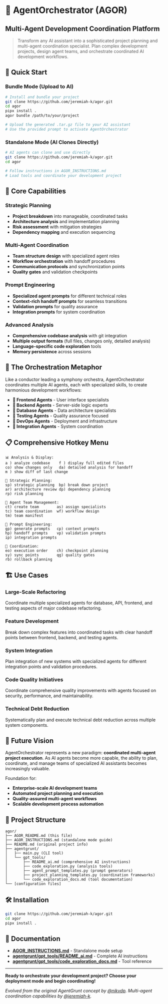 # 🎼 AgentOrchestrator (AGOR)
## Multi-Agent Development Coordination Platform

> Transform any AI assistant into a sophisticated project planning and multi-agent coordination specialist. Plan complex development projects, design agent teams, and orchestrate coordinated AI development workflows.

## 🚀 Quick Start

### Bundle Mode (Upload to AI)
```bash
# Install and bundle your project
git clone https://github.com/jeremiah-k/agor.git
cd agor
pipx install .
agor bundle /path/to/your/project

# Upload the generated .tar.gz file to your AI assistant
# Use the provided prompt to activate AgentOrchestrator
```

### Standalone Mode (AI Clones Directly)
```bash
# AI agents can clone and use directly
git clone https://github.com/jeremiah-k/agor.git
cd agor

# Follow instructions in AGOR_INSTRUCTIONS.md
# Load tools and coordinate your development project
```

## 🎯 Core Capabilities

### Strategic Planning
- **Project breakdown** into manageable, coordinated tasks
- **Architecture analysis** and implementation planning  
- **Risk assessment** with mitigation strategies
- **Dependency mapping** and execution sequencing

### Multi-Agent Coordination
- **Team structure design** with specialized agent roles
- **Workflow orchestration** with handoff procedures
- **Communication protocols** and synchronization points
- **Quality gates** and validation checkpoints

### Prompt Engineering
- **Specialized agent prompts** for different technical roles
- **Context-rich handoff prompts** for seamless transitions
- **Validation prompts** for quality assurance
- **Integration prompts** for system coordination

### Advanced Analysis
- **Comprehensive codebase analysis** with git integration
- **Multiple output formats** (full files, changes only, detailed analysis)
- **Language-specific code exploration** tools
- **Memory persistence** across sessions

## 🎼 The Orchestration Metaphor

Like a conductor leading a symphony orchestra, AgentOrchestrator coordinates multiple AI agents, each with specialized skills, to create harmonious development workflows:

- **🎻 Frontend Agents** - User interface specialists
- **🎺 Backend Agents** - Server-side logic experts  
- **🥁 Database Agents** - Data architecture specialists
- **🎹 Testing Agents** - Quality assurance focused
- **🎸 DevOps Agents** - Deployment and infrastructure
- **🎤 Integration Agents** - System coordination

## 📋 Comprehensive Hotkey Menu

```
📊 Analysis & Display:
a ) analyze codebase    f ) display full edited files
co) show changes only   da) detailed analysis for handoff
m ) show diff of last change

🎯 Strategic Planning:
sp) strategic planning  bp) break down project
ar) architecture review dp) dependency planning
rp) risk planning

👥 Agent Team Management:
ct) create team        as) assign specialists
tc) team coordination  wf) workflow design
tm) team manifest

📝 Prompt Engineering:
gp) generate prompts   cp) context prompts
hp) handoff prompts    vp) validation prompts
ip) integration prompts

🔄 Coordination:
eo) execution order    ch) checkpoint planning
sy) sync points        qg) quality gates
rb) rollback planning
```

## 🏗️ Use Cases

### Large-Scale Refactoring
Coordinate multiple specialized agents for database, API, frontend, and testing aspects of major codebase refactoring.

### Feature Development  
Break down complex features into coordinated tasks with clear handoff points between frontend, backend, and testing agents.

### System Integration
Plan integration of new systems with specialized agents for different integration points and validation procedures.

### Code Quality Initiatives
Coordinate comprehensive quality improvements with agents focused on security, performance, and maintainability.

### Technical Debt Reduction
Systematically plan and execute technical debt reduction across multiple system components.

## 🔮 Future Vision

AgentOrchestrator represents a new paradigm: **coordinated multi-agent project execution**. As AI agents become more capable, the ability to plan, coordinate, and manage teams of specialized AI assistants becomes increasingly valuable.

Foundation for:
- **Enterprise-scale AI development teams**
- **Automated project planning and execution**  
- **Quality-assured multi-agent workflows**
- **Scalable development process automation**

## 📁 Project Structure

```
agor/
├── AGOR_README.md (this file)
├── AGOR_INSTRUCTIONS.md (standalone mode guide)
├── README.md (original project info)
├── agentgrunt/
│   ├── main.py (CLI tool)
│   └── gpt_tools/
│       ├── README_ai.md (comprehensive AI instructions)
│       ├── code_exploration.py (analysis tools)
│       ├── agent_prompt_templates.py (prompt generators)
│       ├── project_planning_templates.py (coordination frameworks)
│       └── code_exploration_docs.md (tool documentation)
└── [configuration files]
```

## 🛠️ Installation

```bash
git clone https://github.com/jeremiah-k/agor.git
cd agor
pipx install .
```

## 📖 Documentation

- **[AGOR_INSTRUCTIONS.md](AGOR_INSTRUCTIONS.md)** - Standalone mode setup
- **[agentgrunt/gpt_tools/README_ai.md](agentgrunt/gpt_tools/README_ai.md)** - Complete AI instructions
- **[agentgrunt/gpt_tools/code_exploration_docs.md](agentgrunt/gpt_tools/code_exploration_docs.md)** - Tool reference

---

**Ready to orchestrate your development project? Choose your deployment mode and begin coordinating!**

*Evolved from the original AgentGrunt concept by [@nikvdp](https://github.com/nikvdp). Multi-agent coordination capabilities by [@jeremiah-k](https://github.com/jeremiah-k).*
